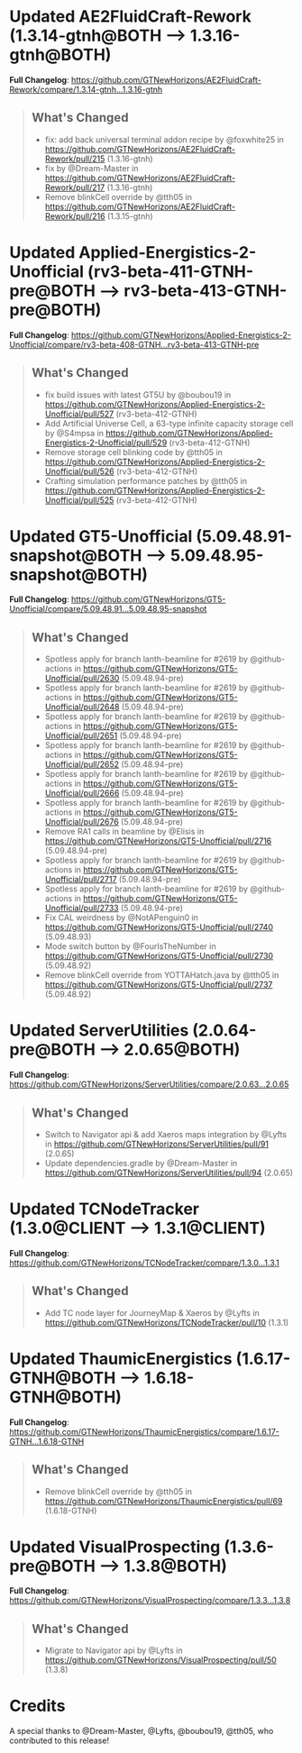 # Updated AE2FluidCraft-Rework (1.3.14-gtnh@BOTH --> 1.3.16-gtnh@BOTH)
**Full Changelog**: https://github.com/GTNewHorizons/AE2FluidCraft-Rework/compare/1.3.14-gtnh...1.3.16-gtnh
>## What's Changed
> * fix: add back universal terminal addon recipe by @foxwhite25 in https://github.com/GTNewHorizons/AE2FluidCraft-Rework/pull/215 (1.3.16-gtnh)
> * fix by @Dream-Master in https://github.com/GTNewHorizons/AE2FluidCraft-Rework/pull/217 (1.3.16-gtnh)
> * Remove blinkCell override by @tth05 in https://github.com/GTNewHorizons/AE2FluidCraft-Rework/pull/216 (1.3.15-gtnh)
>

# Updated Applied-Energistics-2-Unofficial (rv3-beta-411-GTNH-pre@BOTH --> rv3-beta-413-GTNH-pre@BOTH)
**Full Changelog**: https://github.com/GTNewHorizons/Applied-Energistics-2-Unofficial/compare/rv3-beta-408-GTNH...rv3-beta-413-GTNH-pre
>## What's Changed
> * fix build issues with latest GT5U by @boubou19 in https://github.com/GTNewHorizons/Applied-Energistics-2-Unofficial/pull/527 (rv3-beta-412-GTNH)
> * Add Artificial Universe Cell, a 63-type infinite capacity storage cell by @S4mpsa in https://github.com/GTNewHorizons/Applied-Energistics-2-Unofficial/pull/529 (rv3-beta-412-GTNH)
> * Remove storage cell blinking code by @tth05 in https://github.com/GTNewHorizons/Applied-Energistics-2-Unofficial/pull/526 (rv3-beta-412-GTNH)
> * Crafting simulation performance patches by @tth05 in https://github.com/GTNewHorizons/Applied-Energistics-2-Unofficial/pull/525 (rv3-beta-412-GTNH)
>

# Updated GT5-Unofficial (5.09.48.91-snapshot@BOTH --> 5.09.48.95-snapshot@BOTH)
**Full Changelog**: https://github.com/GTNewHorizons/GT5-Unofficial/compare/5.09.48.91...5.09.48.95-snapshot
>## What's Changed
> * Spotless apply for branch lanth-beamline for #2619 by @github-actions in https://github.com/GTNewHorizons/GT5-Unofficial/pull/2630 (5.09.48.94-pre)
> * Spotless apply for branch lanth-beamline for #2619 by @github-actions in https://github.com/GTNewHorizons/GT5-Unofficial/pull/2648 (5.09.48.94-pre)
> * Spotless apply for branch lanth-beamline for #2619 by @github-actions in https://github.com/GTNewHorizons/GT5-Unofficial/pull/2651 (5.09.48.94-pre)
> * Spotless apply for branch lanth-beamline for #2619 by @github-actions in https://github.com/GTNewHorizons/GT5-Unofficial/pull/2652 (5.09.48.94-pre)
> * Spotless apply for branch lanth-beamline for #2619 by @github-actions in https://github.com/GTNewHorizons/GT5-Unofficial/pull/2666 (5.09.48.94-pre)
> * Spotless apply for branch lanth-beamline for #2619 by @github-actions in https://github.com/GTNewHorizons/GT5-Unofficial/pull/2676 (5.09.48.94-pre)
> * Remove RA1 calls in beamline by @Elisis in https://github.com/GTNewHorizons/GT5-Unofficial/pull/2716 (5.09.48.94-pre)
> * Spotless apply for branch lanth-beamline for #2619 by @github-actions in https://github.com/GTNewHorizons/GT5-Unofficial/pull/2717 (5.09.48.94-pre)
> * Spotless apply for branch lanth-beamline for #2619 by @github-actions in https://github.com/GTNewHorizons/GT5-Unofficial/pull/2733 (5.09.48.94-pre)
> * Fix CAL weirdness by @NotAPenguin0 in https://github.com/GTNewHorizons/GT5-Unofficial/pull/2740 (5.09.48.93)
> * Mode switch button by @FourIsTheNumber in https://github.com/GTNewHorizons/GT5-Unofficial/pull/2730 (5.09.48.92)
> * Remove blinkCell override from YOTTAHatch.java by @tth05 in https://github.com/GTNewHorizons/GT5-Unofficial/pull/2737 (5.09.48.92)
>

# Updated ServerUtilities (2.0.64-pre@BOTH --> 2.0.65@BOTH)
**Full Changelog**: https://github.com/GTNewHorizons/ServerUtilities/compare/2.0.63...2.0.65
>## What's Changed
> * Switch to Navigator api & add Xaeros maps integration by @Lyfts in https://github.com/GTNewHorizons/ServerUtilities/pull/91 (2.0.65)
> * Update dependencies.gradle by @Dream-Master in https://github.com/GTNewHorizons/ServerUtilities/pull/94 (2.0.65)
>

# Updated TCNodeTracker (1.3.0@CLIENT --> 1.3.1@CLIENT)
**Full Changelog**: https://github.com/GTNewHorizons/TCNodeTracker/compare/1.3.0...1.3.1
>## What's Changed
> * Add TC node layer for JourneyMap & Xaeros by @Lyfts in https://github.com/GTNewHorizons/TCNodeTracker/pull/10 (1.3.1)
>

# Updated ThaumicEnergistics (1.6.17-GTNH@BOTH --> 1.6.18-GTNH@BOTH)
**Full Changelog**: https://github.com/GTNewHorizons/ThaumicEnergistics/compare/1.6.17-GTNH...1.6.18-GTNH
>## What's Changed
> * Remove blinkCell override by @tth05 in https://github.com/GTNewHorizons/ThaumicEnergistics/pull/69 (1.6.18-GTNH)
>

# Updated VisualProspecting (1.3.6-pre@BOTH --> 1.3.8@BOTH)
**Full Changelog**: https://github.com/GTNewHorizons/VisualProspecting/compare/1.3.3...1.3.8
>## What's Changed
> * Migrate to Navigator api by @Lyfts in https://github.com/GTNewHorizons/VisualProspecting/pull/50 (1.3.8)
>

# Credits
A special thanks to @Dream-Master, @Lyfts, @boubou19, @tth05, who contributed to this release!